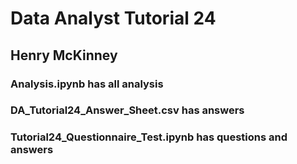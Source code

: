 # Data Analyst Tutorial 24

## Henry McKinney

### Analysis.ipynb has all analysis

### DA_Tutorial24_Answer_Sheet.csv has answers

### Tutorial24_Questionnaire_Test.ipynb has questions and answers
